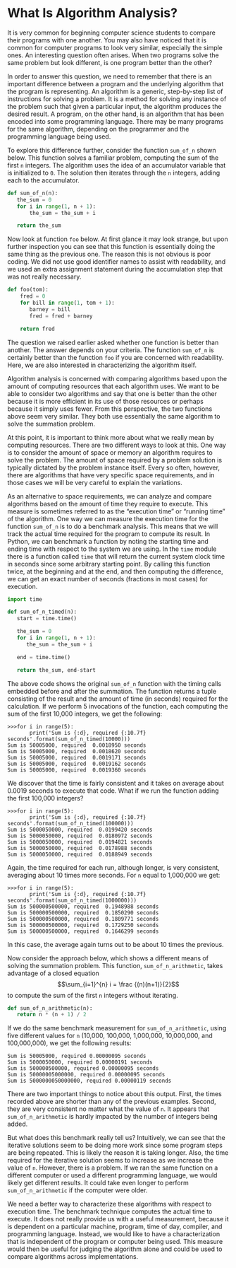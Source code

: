 What Is Algorithm Analysis?
===========================

It is very common for beginning computer science students to compare
their programs with one another. You may also have noticed that it is
common for computer programs to look very similar, especially the simple
ones. An interesting question often arises. When two programs solve the
same problem but look different, is one program better than the other?

In order to answer this question, we need to remember that there is an
important difference between a program and the underlying algorithm that
the program is representing. An algorithm is
a generic, step-by-step list of instructions for solving a problem. It
is a method for solving any instance of the problem such that given a
particular input, the algorithm produces the desired result. A program,
on the other hand, is an algorithm that has been encoded into some
programming language. There may be many programs for the same algorithm,
depending on the programmer and the programming language being used.

To explore this difference further, consider the function `sum_of_n` shown below. This function solves a familiar problem,
computing the sum of the first `n` integers. The algorithm uses the idea
of an accumulator variable that is initialized to `0`. The solution then
iterates through the `n` integers, adding each to the accumulator.

```python
def sum_of_n(n):
   the_sum = 0
   for i in range(1, n + 1):
       the_sum = the_sum + i

   return the_sum
```

Now look at function `foo` below. At first
glance it may look strange, but upon further inspection you can see that
this function is essentially doing the same thing as the previous one.
The reason this is not obvious is poor coding. We did not use good
identifier names to assist with readability, and we used an extra
assignment statement during the accumulation step that was not really
necessary.

```python
def foo(tom):
    fred = 0
    for bill in range(1, tom + 1):
       barney = bill
       fred = fred + barney

    return fred
```

The question we raised earlier asked whether one function is better than
another. The answer depends on your criteria. The function `sum_of_n` is
certainly better than the function `foo` if you are concerned with
readability. Here, we are also interested in characterizing the
algorithm itself.

Algorithm analysis is concerned with comparing algorithms based upon the
amount of computing resources that each algorithm uses. We want to be
able to consider two algorithms and say that one is better than the
other because it is more efficient in its use of those resources or
perhaps because it simply uses fewer. From this perspective, the two
functions above seem very similar. They both use essentially the same
algorithm to solve the summation problem.

At this point, it is important to think more about what we really mean
by computing resources. There are two different ways to look at this.
One way is to consider the amount of space or memory an algorithm
requires to solve the problem. The amount of space required by a problem
solution is typically dictated by the problem instance itself. Every so
often, however, there are algorithms that have very specific space
requirements, and in those cases we will be very careful to explain the
variations.

As an alternative to space requirements, we can analyze and compare
algorithms based on the amount of time they require to execute. This
measure is sometimes referred to as the “execution time” or “running
time” of the algorithm. One way we can measure the execution time for
the function `sum_of_n` is to do a benchmark analysis. This means that we
will track the actual time required for the program to compute its
result. In Python, we can benchmark a function by noting the starting
time and ending time with respect to the system we are using. In the
`time` module there is a function called `time` that will return the
current system clock time in seconds since some arbitrary starting
point. By calling this function twice, at the beginning and at the end,
and then computing the difference, we can get an exact number of seconds
(fractions in most cases) for execution.

```python
import time

def sum_of_n_timed(n):
   start = time.time()

   the_sum = 0
   for i in range(1, n + 1):
      the_sum = the_sum + i

   end = time.time()

   return the_sum, end-start
```

The above code shows the original `sum_of_n` function with
the timing calls embedded before and after the summation. The function
returns a tuple consisting of the result and the amount of time (in
seconds) required for the calculation. If we perform 5 invocations of
the function, each computing the sum of the first 10,000 integers, we
get the following:

```
>>>for i in range(5):
       print('Sum is {:d}, required {:10.7f} seconds'.format(sum_of_n_timed(10000)))
Sum is 50005000, required  0.0018950 seconds
Sum is 50005000, required  0.0018620 seconds
Sum is 50005000, required  0.0019171 seconds
Sum is 50005000, required  0.0019162 seconds
Sum is 50005000, required  0.0019360 seconds
```

We discover that the time is fairly consistent and it takes on average
about 0.0019 seconds to execute that code. What if we run the function
adding the first 100,000 integers?

```
>>>for i in range(5):
       print('Sum is {:d}, required {:10.7f} seconds'.format(sum_of_n_timed(100000)))
Sum is 5000050000, required  0.0199420 seconds
Sum is 5000050000, required  0.0180972 seconds
Sum is 5000050000, required  0.0194821 seconds
Sum is 5000050000, required  0.0178988 seconds
Sum is 5000050000, required  0.0188949 seconds
```

Again, the time required for each run, although longer, is very
consistent, averaging about 10 times more seconds. For `n` equal to
1,000,000 we get:

```
>>>for i in range(5):
       print('Sum is {:d}, required {:10.7f} seconds'.format(sum_of_n_timed(1000000)))
Sum is 500000500000, required  0.1948988 seconds
Sum is 500000500000, required  0.1850290 seconds
Sum is 500000500000, required  0.1809771 seconds
Sum is 500000500000, required  0.1729250 seconds
Sum is 500000500000, required  0.1646299 seconds
```

In this case, the average again turns out to be about 10 times the
previous.

Now consider the approach below, which shows a different
means of solving the summation problem. This function, `sum_of_n_arithmetic`, takes
advantage of a closed equation $$\sum_{i=1}^{n} i = \frac {(n)(n+1)}{2}$$
to compute the sum of the first `n` integers without iterating.

```python
def sum_of_n_arithmetic(n):
   return n * (n + 1) / 2
```

If we do the same benchmark measurement for `sum_of_n_arithmetic`, using five
different values for `n` (10,000, 100,000, 1,000,000, 10,000,000, and
100,000,000), we get the following results:

```
Sum is 50005000, required 0.00000095 seconds
Sum is 5000050000, required 0.00000191 seconds
Sum is 500000500000, required 0.00000095 seconds
Sum is 50000005000000, required 0.00000095 seconds
Sum is 5000000050000000, required 0.00000119 seconds
```

There are two important things to notice about this output. First, the
times recorded above are shorter than any of the previous examples.
Second, they are very consistent no matter what the value of `n`. It
appears that `sum_of_n_arithmetic` is hardly impacted by the number of integers
being added.

But what does this benchmark really tell us? Intuitively, we can see
that the iterative solutions seem to be doing more work since some
program steps are being repeated. This is likely the reason it is taking
longer. Also, the time required for the iterative solution seems to
increase as we increase the value of `n`. However, there is a problem.
If we ran the same function on a different computer or used a different
programming language, we would likely get different results. It could
take even longer to perform `sum_of_n_arithmetic` if the computer were older.

We need a better way to characterize these algorithms with respect to
execution time. The benchmark technique computes the actual time to
execute. It does not really provide us with a useful measurement,
because it is dependent on a particular machine, program, time of day,
compiler, and programming language. Instead, we would like to have a
characterization that is independent of the program or computer being
used. This measure would then be useful for judging the algorithm alone
and could be used to compare algorithms across implementations.
